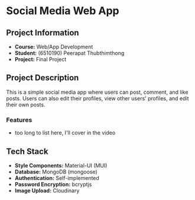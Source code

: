 # Social Media Web App

## Project Information
- **Course:** Web/App Development
- **Student:** (6510190) Peerapat Thubthimthong
- **Project:** Final Project

## Project Description
This is a simple social media app where users can post, comment, and like posts. Users can also edit their profiles, view other users' profiles, and edit their own posts.

### Features
- too long to list here, I'll cover in the video

## Tech Stack
- **Style Components:** Material-UI (MUI)
- **Database:** MongoDB (mongoose)
- **Authentication:** Self-implemented
- **Password Encryption:** bcryptjs
- **Image Upload:** Cloudinary